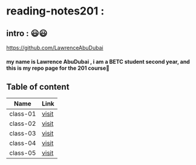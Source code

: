 # reading-notes201 : 

## intro : 😃😃

https://github.com/LawrenceAbuDubai
#### my name is **Lawrence AbuDubai** , i am a BETC student second year, and this is my repo page for the 201 course🙂

## Table of content 

Name | Link
------------ | -------------
class-01 | [visit](https://lawrenceabudubai.github.io/reading-notes201/class-01)
class-02 | [visit](https://lawrenceabudubai.github.io/reading-notes201/class-02)
class-03 | [visit](https://lawrenceabudubai.github.io/reading-notes201/class-03)
class-04 | [visit](https://lawrenceabudubai.github.io/reading-notes201/class-04)
class-05 | [visit](https://lawrenceabudubai.github.io/reading-notes201/class-05)



